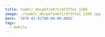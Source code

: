 ```yaml
---
title: tumblr_mhcpbfsnK71rdf37to1_1280
image: ./tumblr_mhcpbfsnK71rdf37to1_1280.jpg
date: '1970-01-01T00:00:00.000Z'
tags:
  - mobile
---
```


